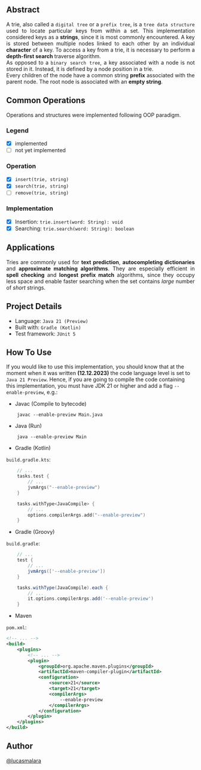 
## Abstract

<div align="justify">
A trie, also called a <code>digital tree</code> or a <code>prefix tree</code>, 
is a <code>tree data structure</code> used to locate particular keys from within a set. 
This implementation considered keys as a <b>strings</b>, since it is most commonly encountered. 
A key is stored between multiple nodes linked to each other by an individual <b>character</b> of a key.
To access a key from a trie, it is necessary to perform a <b>depth-first search</b> traverse algorithm.
<br>
As opposed to a <code>binary search tree</code>, a key associated with a node is not stored in it.
Instead, it is defined by a node position in a trie.
<br>
Every children of the node have a common string <b>prefix</b> associated with the parent node.
The root node is associated with an <b>empty string</b>.
</div>

## Common Operations

Operations and structures were implemented following OOP paradigm.

### Legend

- [x] implemented
- [ ] not yet implemented

### Operation

- [x] `insert(trie, string)`
- [x] `search(trie, string)`
- [ ] `remove(trie, string)`

### Implementation

- [x] Insertion: `trie.insert(word: String): void`
- [x] Searching: `trie.search(word: String): boolean`

## Applications

<div align="justify">
Tries are commonly used for <b>text prediction</b>, <b>autocompleting dictionaries</b>
and <b>approximate matching algorithms</b>. 
They are especially efficient in <b>spell checking</b> and <b>longest prefix match</b> algorithms, 
since they occupy less space 
and enable faster searching when the set contains <i>large</i> number of <i>short</i> strings.
</div>

## Project Details

- Language: `Java 21 (Preview)`
- Built with: `Gradle (Kotlin)`
- Test framework: `JUnit 5`

## How To Use

If you would like to use this implementation, 
you should know that at the moment when it was written
**(12.12.2023)** the code language level is set to `Java 21 Preview`.
Hence, if you are going to compile the code containing this implementation,
you must have JDK 21 or higher and add a flag `--enable-preview`, e.g.:

- Javac (Compile to bytecode)

```shell
    javac --enable-preview Main.java
```

- Java (Run)

```shell
    java --enable-preview Main
```

- Gradle (Kotlin)

`build.gradle.kts`:

```kotlin
    // ...
    tasks.test {
        // ...
        jvmArgs("--enable-preview")
    }

    tasks.withType<JavaCompile> {
        // ...
        options.compilerArgs.add("--enable-preview")
    }
```

- Gradle (Groovy)

`build.gradle`:

```groovy
    // ...
    test {
        // ...
        jvmArgs(['--enable-preview'])
    }

    tasks.withType(JavaCompile).each {
        // ...
        it.options.compilerArgs.add('--enable-preview')
    }
```

- Maven

`pom.xml`:

```xml
<!-- ... -->
<build>
    <plugins>
        <!-- ... -->
        <plugin>
            <groupId>org.apache.maven.plugins</groupId>
            <artifactId>maven-compiler-plugin</artifactId>
            <configuration>
                <source>21</source>
                <target>21</target>
                <compilerArgs>
                    --enable-preview
                </compilerArgs>
            </configuration>
        </plugin>
    </plugins>
</build>
```

## Author

[@lucasmalara](https://github.com/lucasmalara "author")
